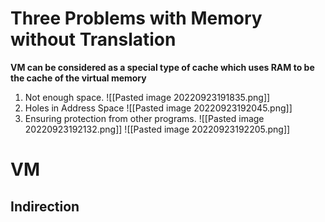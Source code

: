 # Three Problems with Memory without Translation
**VM can be considered as a special type of cache which uses RAM to be the cache of the virtual memory** 
1. Not enough space.
![[Pasted image 20220923191835.png]]
2. Holes in Address Space
![[Pasted image 20220923192045.png]]
3. Ensuring protection from other programs.
![[Pasted image 20220923192132.png]]
![[Pasted image 20220923192205.png]]
# VM
## Indirection

